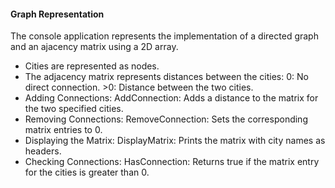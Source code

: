 #### Graph Representation

The console application represents the implementation of a directed graph and an ajacency matrix using a 2D array.
 

* Cities are represented as nodes.
* The adjacency matrix represents distances between the cities:
0: No direct connection.
\>0: Distance between the two cities.
* Adding Connections:
AddConnection: Adds a distance to the matrix for the two specified cities.
* Removing Connections:
RemoveConnection: Sets the corresponding matrix entries to 0.
* Displaying the Matrix:
DisplayMatrix: Prints the matrix with city names as headers.
* Checking Connections:
HasConnection: Returns true if the matrix entry for the cities is greater than 0.